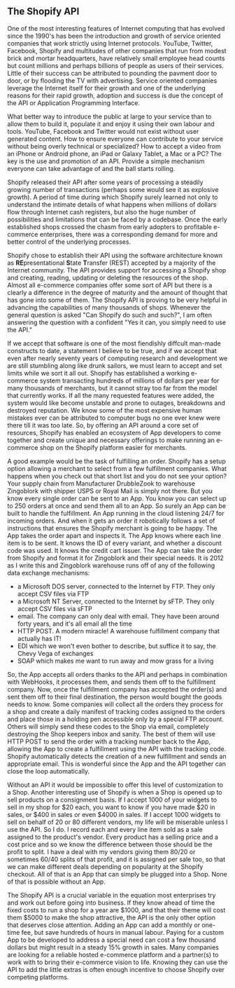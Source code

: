 ## The Shopify API ##

One of the most interesting features of Internet computing that has evolved since the 1990's has been the introduction and growth of service oriented companies that work strictly using Internet protocols. YouTube, Twitter, Facebook, Shopify and multitudes of other companies that run from modest brick and mortar headquarters, have relatively small employee head counts but count millions and perhaps billions of people as users of their services. Little of their success can be attributed to pounding the pavment door to door, or by flooding the TV with advertising. Service oriented companies leverage the Internet itself for their growth and one of the underlying reasons for their rapid growth, adoption and success is due the concept of the API or Application Programming Interface. 

What better way to introduce the public at large to your service than to allow them to build it, populate it and enjoy it using their own labour and tools. YouTube, Facebook and Twitter would not exist without user generated content. How to ensure everyone can contribute to your service without being overly technical or specialized? How to accept a video from an iPhone or Android phone, an iPad or Galaxy Tablet, a Mac or a PC? The key is the use and promotion of an API. Provide a simple mechanism everyone can take advantage of and the ball starts rolling.

Shopify released their API after some years of processing a steadily growing number of transactions (perhaps some would see it as explosive growth). A period of time during which Shopify surely learned not only to understand the intimate details of what happens when millions of dollars flow through Internet cash registers, but also the huge number of possibilities and limitations that can be faced by a codebase. Once the early established shops crossed the chasm from early adopters to profitable e-commerce enterprises, there was a corresponding demand for more and better control of the underlying processes. 

Shopify chose to establish their API using the software architecture known as **RE**presentational **S**tate **T**ransfer (REST) accepted by a majority of the Internet community. The API provides support for accessing a Shopify shop and creating, reading, updating or deleting the resources of the shop. Almost all e-commerce companies offer some sort of API but there is a clearly a difference in the degree of maturity and the amount of thought that has gone into some of them. The Shopify API is proving to be very helpful in advancing the capabilities of many thousands of shops. Whenever the general question is asked "Can Shopify do such and such?", I am often answering the question with a confident "Yes it can, you simply need to use the API."

If we accept that software is one of the most fiendishly diffcult man-made constructs to date, a statement I believe to be true, and if we accept that even after nearly seventy years of computing research and development we are still stumbling along like drunk sailors, we must learn to accept and set limits while we sort it all out. Shopify has established a working e-commerce system transacting hundreds of millions of dollars per year for many thousands of merchants, but it cannot stray too far from the model that currently works. If all the many requested features were added, the system would like become unstable and prone to outages, breakdowns and destroyed reputation. We know some of the most expensive human mistakes ever can be attributed to computer bugs no one ever knew were there till it was too late. So, by offering an API around a core set of resources, Shopify has enabled an ecosystem of App developers to come together and create unique and necessary offerings to make running an e-commerce shop on the Shopify platform easier for merchants. 

A good example would be the task of fulfilling an order. Shopify has a setup option allowing a merchant to select from a few fulfillment companies. What happens when you check out that short list and you do not see your option? Your supply chain from Manufacturer DrubbleZook to warehouse Zingoblork with shipper USPS or Royal Mail is simply not there. But you know every single order can be sent to an App. You know you can select up to 250 orders at once and send them all to an App. So surely an App can be built to handle the fulfillment. An App running in the cloud listening 24/7 for incoming orders. And when it gets an order it robotically follows a set of instructions that ensures the Shopify merchant is going to be happy. The App takes the order apart and inspects it. The App knows where each line item is to be sent. It knows the ID of every variant, and whether a discount code was used. It knows the credit cart issuer. The App can take the order from Shopify and format it for Zingoblork and their special needs. It is 2012 as I write this and Zingoblork warehouse runs off of any of the following data exchange mechanisms:

*  a Microsoft DOS server, connected to the Internet by FTP. They only accept CSV files via FTP
*  a Microsoft NT Server, connected to the Internet by sFTP. They only accept CSV files via sFTP
*  email. The company can only deal with email. They have been around forty years, and it's all email all the time
*  HTTP POST. A modern miracle! A warehouse fulfillment company that actually has IT!
*  EDI which we won't even bother to describe, but suffice it to say, the Chevy Vega of exchanges
*  SOAP which makes me want to run away and mow grass for a living

So, the App accepts all orders thanks to the API and perhaps in combination with WebHooks, it processes them, and sends them off to the fulfillment company. Now, once the fulfillment company has accepted the order(s) and sent them off to their final destination, the person would bought the goods needs to know. Some companies will collect all the orders they process for a shop and create a daily manifest of tracking codes assigned to the orders and place those in a holding pen accessible only by a special FTP account. Others will simply send these codes to the Shop via email, completely destroying the Shop keepers inbox and sanity. The best of them will use HTTP POST to send the order with a tracking number back to the App, allowing the App to create a fulfillment using the API with the tracking code. Shopify automatically detects the creation of a new fulfillment and sends an appropriate email. This is wonderful since the App and the API together can close the loop automatically. 

Without an API it would be impossible to offer this level of customization to a Shop. Another interesting use of Shopify is when a Shop is opened up to sell products on a consignment basis. If I accept 1000 of your widgets to sell in my shop for $20 each, you want to know if you have made $20 in sales, or $400 in sales or even $4000 in sales. If I accept 1000 widgets to sell on behalf of 20 or 80 different vendors, my life will be miserable unless I use the API. So I do. I record each and every line item sold as a sale assigned to the product's vendor. Every product has a selling price and a cost price and so we know the difference between those should be the profit to split. I have a deal with my vendors giving them 80/20 or sometimes 60/40 splits of that profit, and it is assigned per sale too, so that we can make different deals depending on popularity at the Shopify checkout. All of that is an App that can simply be plugged into a Shop. None of that is possible without an App. 

The Shopify API is a crucial variable in the equation most enterprises try and work out before going into business. If they know ahead of time the fixed costs to run a shop for a year are $1000, and that their theme will cost them $5000 to make the shop attractive, the API is the only other option that deserves close attention. Adding an App can add a monthly or one-time fee, but save hundreds of hours in manual labour. Paying for a custom App to be developed to address a special need can cost a few thousand dollars but might result in a steady 15% growth in sales. Many companies are looking for a reliable hosted e-commerce platform and a partner(s) to work with to bring their e-commerce vision to life. Knowing they can use the API to add the little extras is often enough incentive to choose Shopify over competing platforms. 